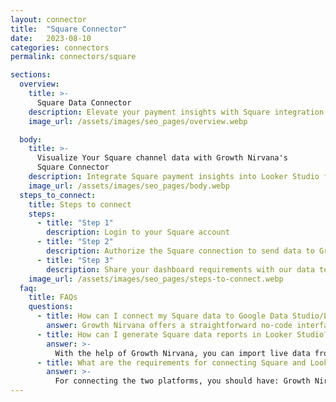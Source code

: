 ```yaml
---
layout: connector
title:  "Square Connector"
date:   2023-08-10
categories: connectors
permalink: connectors/square

sections:
  overview:
    title: >-
      Square Data Connector
    description: Elevate your payment insights with Square integration. Seamlessly merge payment data from Square with Looker Studio's analytical capabilities, unlocking insights that drive payment strategies, transaction analysis, and operational excellence.
    image_url: /assets/images/seo_pages/overview.webp

  body:
    title: >-
      Visualize Your Square channel data with Growth Nirvana's
      Square Connector
    description: Integrate Square payment insights into Looker Studio for comprehensive payment analytics that guide your transactional strategies.
    image_url: /assets/images/seo_pages/body.webp
  steps_to_connect:
    title: Steps to connect
    steps:
      - title: "Step 1"
        description: Login to your Square account
      - title: "Step 2"
        description: Authorize the Square connection to send data to Growth Nirvana
      - title: "Step 3"
        description: Share your dashboard requirements with our data team. We will build the report for you.
    image_url: /assets/images/seo_pages/steps-to-connect.webp
  faq:
    title: FAQs
    questions:
      - title: How can I connect my Square data to Google Data Studio/Looker Studio?
        answer: Growth Nirvana offers a straightforward no-code interface to connect to Square data sources.
      - title: How can I generate Square data reports in Looker Studio?
        answer: >-
          With the help of Growth Nirvana, you can import live data from Square into Looker Studio. These data can be viewed in charts, tables, and dashboards to generate branded reports that can be shared instantly.
      - title: What are the requirements for connecting Square and Looker Studio?
        answer: >-
          For connecting the two platforms, you should have: Growth Nirvana Account and Square Ads Account
---
```

